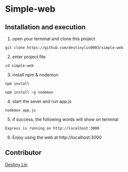 # Simple-web

## Installation and execution
1. open your terminal and clone this project
```
git clone https://github.com/destinylin0903/simple-web
```

2. enter project file
```
cd simple-web
```

3. install npm & nodemon
```
npm install
```
```
npm install -g nodemon
```
4. start the sever and run app.js
```
nodemon app.js
```

5. if success, the following words will show on terminal
```
Express is running on http://localhost:3000
```

6. Enjoy using the web at http://localhost:3000 

## Contributor
[Destiny Lin](https://github.com/destinylin0903)
